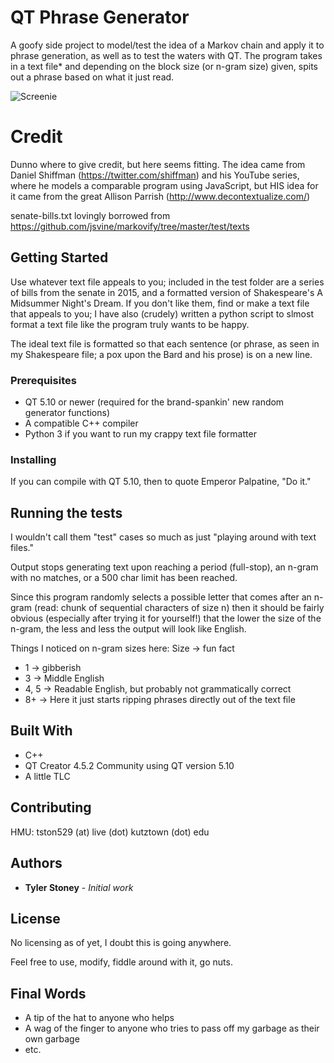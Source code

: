 # QT Phrase Generator

A goofy side project to model/test the idea of a Markov chain and apply it to phrase generation, as well as to test the waters with QT.
The program takes in a text file* and depending on the block size (or n-gram size) given, spits out a phrase based on what it just read.

![Screenie](https://github.com/tston529/QT_Phrase_Generator/blob/master/TestFiles/example.jpg)

# Credit

Dunno where to give credit, but here seems fitting.  The idea came from Daniel Shiffman (https://twitter.com/shiffman) and his YouTube
series, where he models a comparable program using JavaScript, but HIS idea for it came from the great Allison Parrish
(http://www.decontextualize.com/)

senate-bills.txt lovingly borrowed from
https://github.com/jsvine/markovify/tree/master/test/texts

## Getting Started

Use whatever text file appeals to you; included in the test folder are a series of bills from the senate in 2015, and a formatted
version of Shakespeare's A Midsummer Night's Dream.  If you don't like them, find or make a text file that appeals to you; I have
also (crudely) written a python script to slmost format a text file like the program truly wants to be happy.

The ideal text file is formatted so that each sentence (or phrase, as seen in my Shakespeare file; a pox upon the Bard
and his prose) is on a new line.

### Prerequisites

* QT 5.10 or newer (required for the brand-spankin' new random generator functions)
* A compatible C++ compiler
* Python 3 if you want to run my crappy text file formatter

### Installing

If you can compile with QT 5.10, then to quote Emperor Palpatine, "Do it."

## Running the tests

I wouldn't call them "test" cases so much as just "playing around with text files."

Output stops generating text upon reaching a period (full-stop), an n-gram with no matches, or a 500 char limit has been reached.

Since this program randomly selects a possible letter that comes after an n-gram (read: chunk of sequential characters of size n)
then it should be fairly obvious (especially after trying it for yourself!) that the lower the size of the n-gram, the less and less
the output will look like English.

Things I noticed on n-gram sizes here:
Size -> fun fact
* 1 -> gibberish
* 3 -> Middle English
* 4, 5 -> Readable English, but probably not grammatically correct
* 8+ -> Here it just starts ripping phrases directly out of the text file


## Built With

* C++
* QT Creator 4.5.2 Community using QT version 5.10
* A little TLC


## Contributing

HMU: tston529 (at) live (dot) kutztown (dot) edu

## Authors

* **Tyler Stoney** - *Initial work*

## License

No licensing as of yet, I doubt this is going anywhere.

Feel free to use, modify, fiddle around with it, go nuts.

## Final Words

* A tip of the hat to anyone who helps
* A wag of the finger to anyone who tries to pass off my garbage as their own garbage
* etc.


